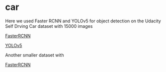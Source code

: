 # car

Here we used Faster RCNN and YOLOv5 for object detection on the Udacity Self Drving Car dataset with 15000 images

[FasterRCNN](https://github.com/mhmdrdwn/car/blob/main/notebooks/selfdrivingcardataset.ipynb)

[YOLOv5](https://github.com/mhmdrdwn/car/blob/main/notebooks/cars-yolov5.ipynb)

Another smaller dataset with

[FasterRCNN](https://github.com/mhmdrdwn/car/blob/main/notebooks/car-faster-rcnn.ipynb)
